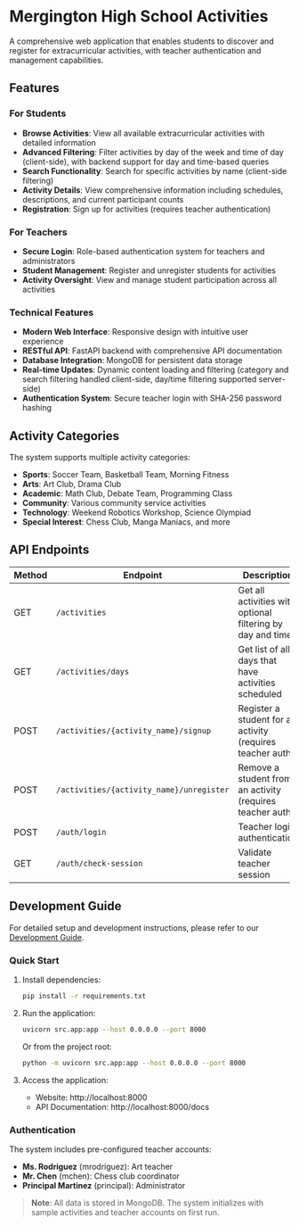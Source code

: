 # Mergington High School Activities

A comprehensive web application that enables students to discover and register for extracurricular activities, with teacher authentication and management capabilities.

## Features

### For Students
- **Browse Activities**: View all available extracurricular activities with detailed information
- **Advanced Filtering**: Filter activities by day of the week and time of day (client-side), with backend support for day and time-based queries
- **Search Functionality**: Search for specific activities by name (client-side filtering)
- **Activity Details**: View comprehensive information including schedules, descriptions, and current participant counts
- **Registration**: Sign up for activities (requires teacher authentication)

### For Teachers
- **Secure Login**: Role-based authentication system for teachers and administrators
- **Student Management**: Register and unregister students for activities
- **Activity Oversight**: View and manage student participation across all activities

### Technical Features
- **Modern Web Interface**: Responsive design with intuitive user experience
- **RESTful API**: FastAPI backend with comprehensive API documentation
- **Database Integration**: MongoDB for persistent data storage
- **Real-time Updates**: Dynamic content loading and filtering (category and search filtering handled client-side, day/time filtering supported server-side)
- **Authentication System**: Secure teacher login with SHA-256 password hashing

## Activity Categories

The system supports multiple activity categories:
- **Sports**: Soccer Team, Basketball Team, Morning Fitness
- **Arts**: Art Club, Drama Club
- **Academic**: Math Club, Debate Team, Programming Class
- **Community**: Various community service activities
- **Technology**: Weekend Robotics Workshop, Science Olympiad
- **Special Interest**: Chess Club, Manga Maniacs, and more

## API Endpoints

| Method | Endpoint | Description |
|--------|----------|-------------|
| GET | `/activities` | Get all activities with optional filtering by day and time |
| GET | `/activities/days` | Get list of all days that have activities scheduled |
| POST | `/activities/{activity_name}/signup` | Register a student for an activity (requires teacher auth) |
| POST | `/activities/{activity_name}/unregister` | Remove a student from an activity (requires teacher auth) |
| POST | `/auth/login` | Teacher login authentication |
| GET | `/auth/check-session` | Validate teacher session |

## Development Guide

For detailed setup and development instructions, please refer to our [Development Guide](../docs/how-to-develop.md).

### Quick Start

1. Install dependencies:
   ```bash
   pip install -r requirements.txt
   ```

2. Run the application:
   ```bash
   uvicorn src.app:app --host 0.0.0.0 --port 8000
   ```
   
   Or from the project root:
   ```bash
   python -m uvicorn src.app:app --host 0.0.0.0 --port 8000
   ```

3. Access the application:
   - Website: http://localhost:8000
   - API Documentation: http://localhost:8000/docs

### Authentication

The system includes pre-configured teacher accounts:
- **Ms. Rodriguez** (mrodriguez): Art teacher
- **Mr. Chen** (mchen): Chess club coordinator  
- **Principal Martinez** (principal): Administrator

> **Note**: All data is stored in MongoDB. The system initializes with sample activities and teacher accounts on first run.
